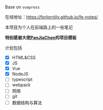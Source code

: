 Base on `vuepress`

在线地址：https://forlornlily.github.io/fe-notes/

本项目为个人在前端路上的一些笔记

**特别感谢大佬[PanJiaChen](https://github.com/PanJiaChen)的项目模板**

计划包括

- [x] HTML&CSS
- [x] JS
- [x] Vue
- [x] NodeJS
- [ ] typescript
- [ ] webpack
- [ ] 网络
- [ ] git
- [ ] 数据结构与算法
